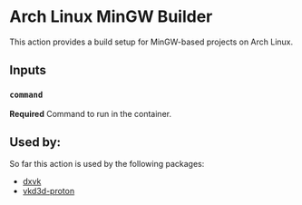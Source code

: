 # Arch Linux MinGW Builder

This action provides a build setup for MinGW-based projects on Arch Linux.

## Inputs

### `command`

**Required** Command to run in the container.

## Used by:

So far this action is used by the following packages:

 * [dxvk](https://github.com/doitsujin/dxvk)
 * [vkd3d-proton](https://github.com/HansKristian-Work/vkd3d-proton)

